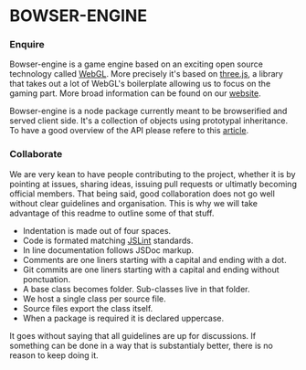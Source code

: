 # BOWSER-ENGINE

### Enquire

Bowser-engine is a game engine based on an exciting open source technology called [WebGL](http://en.wikipedia.org/wiki/WebGL). More precisely it's based on [three.js](http://www.threejs.org), a library that takes out a lot of WebGL's boilerplate allowing us to focus on the gaming part. More broad information can be found on our [website](http://www.bowserjs.org).

Bowser-engine is a node package currently meant to be browserified and served client side. It's a collection of objects using prototypal inheritance. To have a good overview of the API please refere to this [article](http://bowserjs.org/learn/bowser-engine-api).

### Collaborate

We are very kean to have people contributing to the project, whether it is by pointing at issues, sharing ideas, issuing pull requests or ultimatly becoming official members. That being said, good collaboration does not go well without clear guidelines and organisation. This is why we will take advantage of this readme to outline some of that stuff.

* Indentation is made out of four spaces.
* Code is formated matching [JSLint](http://www.jslint.com/) standards.
* In line documentation follows JSDoc markup.
* Comments are one liners starting with a capital and ending with a dot.
* Git commits are one liners starting with a capital and ending without ponctuation.
* A base class becomes folder. Sub-classes live in that folder.
* We host a single class per source file.
* Source files export the class itself.
* When a package is required it is declared uppercase.

It goes without saying that all guidelines are up for discussions. If something can be done in a way that is substantialy better, there is no reason to keep doing it.


